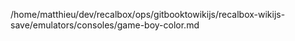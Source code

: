 /home/matthieu/dev/recalbox/ops/gitbooktowikijs/recalbox-wikijs-save/emulators/consoles/game-boy-color.md